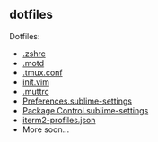 dotfiles
--------

Dotfiles:

- [.zshrc](https://gist.github.com/mrusme/6575df0a152653ed0ebaec3501e19d2d)
- [.motd](.motd)
- [.tmux.conf](.tmux.conf)
- [init.vim](init.vim)
- [.muttrc](.muttrc)
- [Preferences.sublime-settings](Preferences.sublime-settings)
- [Package Control.sublime-settings](Package%20Control.sublime-settings)
- [iterm2-profiles.json](iterm2-profiles.json)
- More soon...

